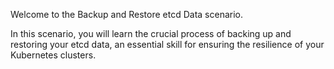 Welcome to the Backup and Restore etcd Data scenario.

In this scenario, you will learn the crucial process of backing up and restoring your etcd data, an essential skill for ensuring the resilience of your Kubernetes clusters.
